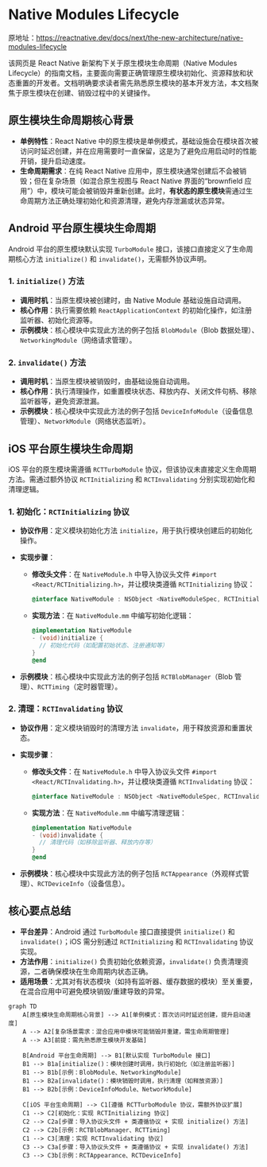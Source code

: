 # Native Modules Lifecycle

原地址：<https://reactnative.dev/docs/next/the-new-architecture/native-modules-lifecycle>

该网页是 React Native 新架构下关于原生模块生命周期（Native Modules Lifecycle）的指南文档，主要面向需要正确管理原生模块初始化、资源释放和状态重置的开发者。文档明确要求读者需先熟悉原生模块的基本开发方法，本文档聚焦于原生模块在创建、销毁过程中的关键操作。

## 原生模块生命周期核心背景

- **单例特性**：React Native 中的原生模块是单例模式，基础设施会在模块首次被访问时延迟创建，并在应用需要时一直保留，这是为了避免应用启动时的性能开销，提升启动速度。
- **生命周期需求**：在纯 React Native 应用中，原生模块通常创建后不会被销毁；但在复杂场景（如混合原生视图与 React Native 界面的“brownfield 应用”）中，模块可能会被销毁并重新创建。此时，**有状态的原生模块**需通过生命周期方法正确处理初始化和资源清理，避免内存泄漏或状态异常。

## Android 平台原生模块生命周期

Android 平台的原生模块默认实现 `TurboModule` 接口，该接口直接定义了生命周期核心方法 `initialize()` 和 `invalidate()`，无需额外协议声明。

### 1. `initialize()` 方法

- **调用时机**：当原生模块被创建时，由 Native Module 基础设施自动调用。
- **核心作用**：执行需要依赖 `ReactApplicationContext` 的初始化操作，如注册监听器、初始化资源等。
- **示例模块**：核心模块中实现此方法的例子包括 `BlobModule`（Blob 数据处理）、`NetworkingModule`（网络请求管理）。

### 2. `invalidate()` 方法

- **调用时机**：当原生模块被销毁时，由基础设施自动调用。
- **核心作用**：执行清理操作，如重置模块状态、释放内存、关闭文件句柄、移除监听器等，避免资源泄漏。
- **示例模块**：核心模块中实现此方法的例子包括 `DeviceInfoModule`（设备信息管理）、`NetworkModule`（网络状态监听）。

## iOS 平台原生模块生命周期

iOS 平台的原生模块需遵循 `RCTTurboModule` 协议，但该协议未直接定义生命周期方法。需通过额外协议 `RCTInitializing` 和 `RCTInvalidating` 分别实现初始化和清理逻辑。

### 1. 初始化：`RCTInitializing` 协议

- **协议作用**：定义模块初始化方法 `initialize`，用于执行模块创建后的初始化操作。
- **实现步骤**：
  - **修改头文件**：在 `NativeModule.h` 中导入协议头文件 `#import <React/RCTInitializing.h>`，并让模块类遵循 `RCTInitializing` 协议：

    ```objectivec
    @interface NativeModule : NSObject <NativeModuleSpec, RCTInitializing>
    ```

  - **实现方法**：在 `NativeModule.mm` 中编写初始化逻辑：

    ```objectivec
    @implementation NativeModule
    - (void)initialize {
      // 初始化代码（如配置初始状态、注册通知等）
    }
    @end
    ```

- **示例模块**：核心模块中实现此方法的例子包括 `RCTBlobManager`（Blob 管理）、`RCTTiming`（定时器管理）。

### 2. 清理：`RCTInvalidating` 协议

- **协议作用**：定义模块销毁时的清理方法 `invalidate`，用于释放资源和重置状态。
- **实现步骤**：
  - **修改头文件**：在 `NativeModule.h` 中导入协议头文件 `#import <React/RCTInvalidating.h>`，并让模块类遵循 `RCTInvalidating` 协议：

    ```objectivec
    @interface NativeModule : NSObject <NativeModuleSpec, RCTInvalidating>
    ```

  - **实现方法**：在 `NativeModule.mm` 中编写清理逻辑：

    ```objectivec
    @implementation NativeModule
    - (void)invalidate {
      // 清理代码（如移除监听器、释放内存等）
    }
    @end
    ```

- **示例模块**：核心模块中实现此方法的例子包括 `RCTAppearance`（外观样式管理）、`RCTDeviceInfo`（设备信息）。

## 核心要点总结

- **平台差异**：Android 通过 `TurboModule` 接口直接提供 `initialize()` 和 `invalidate()`；iOS 需分别通过 `RCTInitializing` 和 `RCTInvalidating` 协议实现。
- **方法作用**：`initialize()` 负责初始化依赖资源，`invalidate()` 负责清理资源，二者确保模块在生命周期内状态正确。
- **适用场景**：尤其对有状态模块（如持有监听器、缓存数据的模块）至关重要，在混合应用中可避免模块销毁/重建导致的异常。

```mermaid
graph TD
    A[原生模块生命周期核心背景] --> A1[单例模式：首次访问时延迟创建，提升启动速度]
    A --> A2[复杂场景需求：混合应用中模块可能销毁并重建，需生命周期管理]
    A --> A3[前提：需先熟悉原生模块开发基础]
    
    B[Android 平台生命周期] --> B1[默认实现 TurboModule 接口]
    B1 --> B1a[initialize()：模块创建时调用，执行初始化（如注册监听器）]
    B1 --> B1b[示例：BlobModule、NetworkingModule]
    B1 --> B2a[invalidate()：模块销毁时调用，执行清理（如释放资源）]
    B1 --> B2b[示例：DeviceInfoModule、NetworkModule]
    
    C[iOS 平台生命周期] --> C1[遵循 RCTTurboModule 协议，需额外协议扩展]
    C1 --> C2[初始化：实现 RCTInitializing 协议]
    C2 --> C2a[步骤：导入协议头文件 + 类遵循协议 + 实现 initialize() 方法]
    C2 --> C2b[示例：RCTBlobManager、RCTTiming]
    C1 --> C3[清理：实现 RCTInvalidating 协议]
    C3 --> C3a[步骤：导入协议头文件 + 类遵循协议 + 实现 invalidate() 方法]
    C3 --> C3b[示例：RCTAppearance、RCTDeviceInfo]
```
